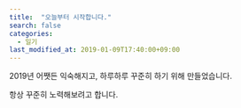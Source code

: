 ```yaml
---
title:  "오늘부터 시작합니다."
search: false
categories: 
  - 일기
last_modified_at: 2019-01-09T17:40:00+09:00
---
```


2019년 어쨋든 익숙해지고, 하루하루 꾸준히 하기 위해 만들었습니다.

항상 꾸준히 노력해보려고 합니다.